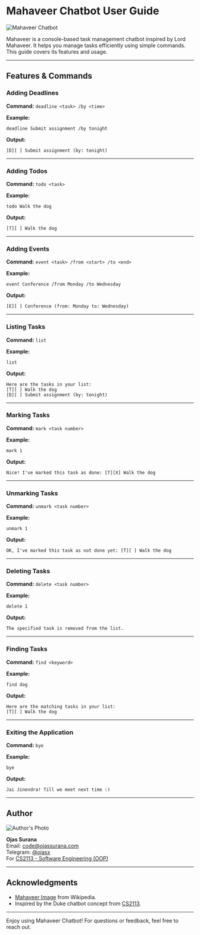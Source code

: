 # Mahaveer Chatbot User Guide

![Mahaveer Chatbot](https://upload.wikimedia.org/wikipedia/commons/thumb/b/bb/Mahavir.jpg/640px-Mahavir.jpg)

Mahaveer is a console-based task management chatbot inspired by Lord Mahaveer. It helps you manage tasks efficiently using simple commands. This guide covers its features and usage.

---

## Features & Commands

### Adding Deadlines
**Command:** `deadline <task> /by <time>`

**Example:**
```plaintext
deadline Submit assignment /by tonight
```
**Output:**
```plaintext
[D][ ] Submit assignment (by: tonight)
```

---

### Adding Todos
**Command:** `todo <task>`

**Example:**
```plaintext
todo Walk the dog
```
**Output:**
```plaintext
[T][ ] Walk the dog
```

---

### Adding Events
**Command:** `event <task> /from <start> /to <end>`

**Example:**
```plaintext
event Conference /from Monday /to Wednesday
```
**Output:**
```plaintext
[E][ ] Conference (from: Monday to: Wednesday)
```

---

### Listing Tasks
**Command:** `list`

**Example:**
```plaintext
list
```
**Output:**
```plaintext
Here are the tasks in your list:
[T][ ] Walk the dog
[D][ ] Submit assignment (by: tonight)
```

---

### Marking Tasks
**Command:** `mark <task number>`

**Example:**
```plaintext
mark 1
```
**Output:**
```plaintext
Nice! I've marked this task as done: [T][X] Walk the dog
```

---

### Unmarking Tasks
**Command:** `unmark <task number>`

**Example:**
```plaintext
unmark 1
```
**Output:**
```plaintext
OK, I've marked this task as not done yet: [T][ ] Walk the dog
```

---

### Deleting Tasks
**Command:** `delete <task number>`

**Example:**
```plaintext
delete 1
```
**Output:**
```plaintext
The specified task is removed from the list.
```

---

### Finding Tasks
**Command:** `find <keyword>`

**Example:**
```plaintext
find dog
```
**Output:**
```plaintext
Here are the matching tasks in your list:
[T][ ] Walk the dog
```

---

### Exiting the Application
**Command:** `bye`

**Example:**
```plaintext
bye
```
**Output:**
```plaintext
Jai Jinendra! Till we meet next time :)
```

---

## Author

![Author's Photo](https://media.licdn.com/dms/image/v2/D5603AQHQCLMb5J__bg/profile-displayphoto-shrink_800_800/profile-displayphoto-shrink_800_800/0/1701928433892?e=1746662400&v=beta&t=QmLgZUST73G6fMx4nuXmhAwXcZqReaqtBaUGjOQwPCs)

**Ojas Surana**  
Email: [code@ojassurana.com](mailto:code@ojassurana.com)  
Telegram: [@ojasx](https://t.me/ojasx)  
For [CS2113 - Software Engineering (OOP)](https://nusmods.com/courses/CS2113/software-engineering-object-oriented-programming)

---

## Acknowledgments
- [Mahaveer Image](https://upload.wikimedia.org/wikipedia/commons/thumb/b/bb/Mahavir.jpg/640px-Mahavir.jpg) from Wikipedia.
- Inspired by the Duke chatbot concept from [CS2113](https://github.com/nus-cs2113-AY2425S2/ip).

---

Enjoy using Mahaveer Chatbot! For questions or feedback, feel free to reach out.
